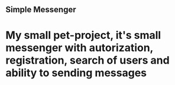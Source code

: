 ## Simple Messenger

# My small pet-project, it's small messenger with autorization, registration, search of users and ability to sending messages
